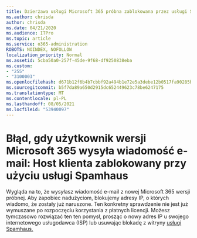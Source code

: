 ```yaml
---
title: Dzierżawa usługi Microsoft 365 próbna zablokowana przez usługi Spamhaus
ms.author: chrisda
author: chrisda
ms.date: 04/21/2020
ms.audience: ITPro
ms.topic: article
ms.service: o365-administration
ROBOTS: NOINDEX, NOFOLLOW
localization_priority: Normal
ms.assetid: 5cba50a0-257f-45de-9f68-df9250838eba
ms.custom:
- "255"
- "3100003"
ms.openlocfilehash: d671b12f6b4b7cbbf92a494b1e72e5a3debe12b0517fa90285b1d4664d5486a4
ms.sourcegitcommit: b5f7da89a650d2915dc652449623c78be6247175
ms.translationtype: MT
ms.contentlocale: pl-PL
ms.lasthandoff: 08/05/2021
ms.locfileid: "53940097"
---
```

# <a name="error-when-a-microsoft-365-trial-user-sends-email-client-host-blocked-using-spamhaus"></a>Błąd, gdy użytkownik wersji Microsoft 365 wysyła wiadomość e-mail: Host klienta zablokowany przy użyciu usługi Spamhaus

Wygląda na to, że wysyłasz wiadomość e-mail z nowej Microsoft 365 wersji próbnej. Aby zapobiec nadużyciom, blokujemy adresy IP, o których wiadomo, że zostały już naruszone. Ten konkretny sprawdzenie nie jest już wymuszane po rozpoczęciu korzystania z płatnych licencji. Możesz tymczasowo rozwiązać ten ten pomysł, prosząc o nowy adres IP u swojego internetowego usługodawca (ISP) lub usuwając blokadę z witryny [usługi Spamhaus.](https://go.microsoft.com/fwlink/p/?linkid=123245)
